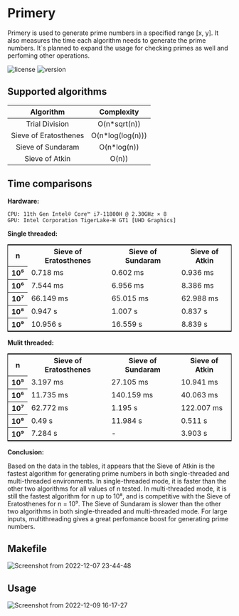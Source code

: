 # **Primery**
Primery is used to generate prime numbers in a specified range [x, y].
It also measures the time each algorithm needs to generate the prime numbers.
It`s planned to expand the usage for checking primes as well and perfoming other operations.

![license](https://img.shields.io/badge/license-MIT-brightgreen.svg)
![version](https://img.shields.io/badge/version-1.1-lightgrey.svg)

## **Supported algorithms**

| Algorithm | Complexity |
| :---:   | :---: |
| Trial Division | O(n*sqrt(n)) |
| Sieve of Eratosthenes | O(n*log(log(n))) |
| Sieve of Sundaram | O(n*log(n)) |
| Sieve of Atkin | O(n)) |



## **Time comparisons** ##

**Hardware:**
    
    CPU: 11th Gen Intel© Core™ i7-11800H @ 2.30GHz × 8
    GPU: Intel Corporation TigerLake-H GT1 [UHD Graphics]

**Single threaded:**

<table style="border: 1px solid black; border-collapse: collapse;">
  <tr>
    <th>n</th>
    <th>Sieve of Eratosthenes</th>
    <th>Sieve of Sundaram</th>
    <th>Sieve of Atkin</th>
  </tr>
  <tr>
    <th>10⁵</th>
    <td>0.718 ms</td>
    <td>0.602 ms</td>
    <td>0.936 ms</td>
  </tr>
  </tr>
  <tr>
    <th>10⁶</th>
    <td>7.544 ms</td>
    <td>6.956 ms</td>
    <td>8.386 ms</td>
  </tr>
  <tr>
    <th>10⁷</th>
    <td>66.149 ms</td>
    <td>65.015 ms</td>
    <td>62.988 ms</td>
  </tr>
  <tr>
    <th>10⁸</th>
    <td>0.947 s</td>
    <td>1.007 s</td>
    <td>0.837 s</td>
  </tr>
  <tr>
    <th>10⁹</th>
    <td>10.956 s</td>
    <td>16.559 s</td>
    <td>8.839 s</td>
  </tr>
</table>


**Mulit threaded:**

<table style="border: 1px solid black; border-collapse: collapse;">
  <tr>
    <th>n</th>
    <th>Sieve of Eratosthenes</th>
    <th>Sieve of Sundaram</th>
    <th>Sieve of Atkin</th>
  </tr>
  <tr>
    <th>10⁵</th>
    <td>3.197 ms</td>
    <td>27.105 ms</td>
    <td>10.941 ms</td>
  </tr>
  </tr>
  <tr>
    <th>10⁶</th>
    <td>11.735 ms</td>
    <td>140.159 ms</td>
    <td>40.063 ms</td>
  </tr>
  <tr>
    <th>10⁷</th>
    <td>62.772 ms</td>
    <td>1.195 s</td>
    <td>122.007 ms</td>
  </tr>
  <tr>
    <th>10⁸</th>
    <td>0.49 s</td>
    <td>11.984 s</td>
    <td>0.511 s</td>
  </tr>
  <tr>
    <th>10⁹</th>
    <td>7.284 s</td>
    <td> - </td>
    <td>3.903 s</td>
  </tr>
</table>

**Conclusion:**

Based on the data in the tables, it appears that the Sieve of Atkin is the fastest algorithm for generating prime numbers in both single-threaded and multi-threaded environments. In single-threaded mode, it is faster than the other two algorithms for all values of n tested. In multi-threaded mode, it is still the fastest algorithm for n up to 10⁸, and is competitive with the Sieve of Eratosthenes for n = 10⁹. The Sieve of Sundaram is slower than the other two algorithms in both single-threaded and multi-threaded mode. For large inputs, multithreading gives a great perfomance boost for generating prime numbers.

## **Makefile**

![Screenshot from 2022-12-07 23-44-48](https://user-images.githubusercontent.com/61215846/206315507-531a842c-a1c7-41e0-82f3-41566bfabe05.png)

## **Usage**

![Screenshot from 2022-12-09 16-17-27](https://user-images.githubusercontent.com/61215846/206734128-0327fae5-388d-4348-b831-009d38c875d6.png)

